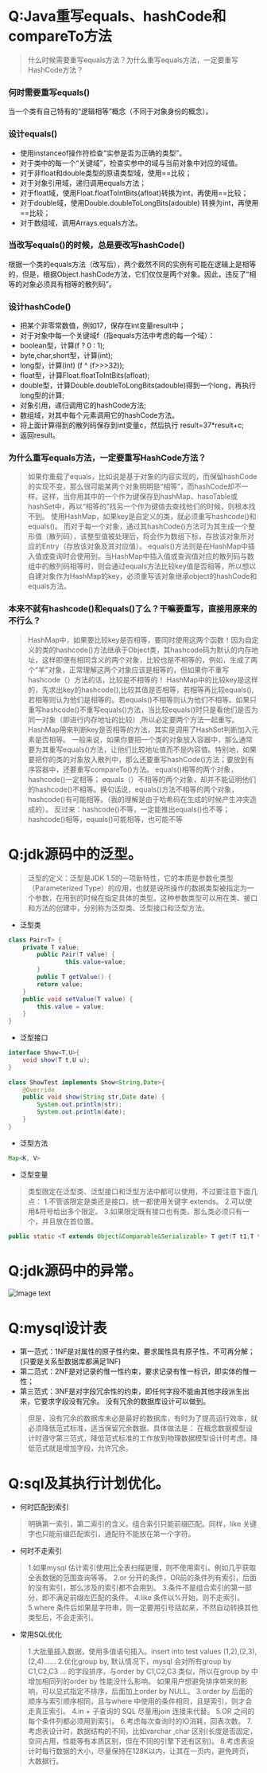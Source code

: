 Q:Java重写equals、hashCode和compareTo方法
===
>什么时候需要重写equals方法？为什么重写equals方法，一定要重写HashCode方法？

### 何时需要重写equals()
当一个类有自己特有的“逻辑相等”概念（不同于对象身份的概念）。

### 设计equals()
+ 使用instanceof操作符检查“实参是否为正确的类型”。
+ 对于类中的每一个“关键域”，检查实参中的域与当前对象中对应的域值。
+ 对于非float和double类型的原语类型域，使用==比较；
+ 对于对象引用域，递归调用equals方法；
+ 对于float域，使用Float.floatToIntBits(afloat)转换为int，再使用==比较；
+ 对于double域，使用Double.doubleToLongBits(adouble) 转换为int，再使用==比较；
+ 对于数组域，调用Arrays.equals方法。

### 当改写equals()的时候，总是要改写hashCode()
根据一个类的equals方法（改写后），两个截然不同的实例有可能在逻辑上是相等的，但是，根据Object.hashCode方法，它们仅仅是两个对象。因此，违反了“相等的对象必须具有相等的散列码”。

### 设计hashCode()
+ 把某个非零常数值，例如17，保存在int变量result中；
+ 对于对象中每一个关键域f（指equals方法中考虑的每一个域）：
+ boolean型，计算(f ? 0 : 1);
+ byte,char,short型，计算(int);
+ long型，计算(int) (f ^ (f>>>32));
+ float型，计算Float.floatToIntBits(afloat);
+ double型，计算Double.doubleToLongBits(adouble)得到一个long，再执行long型的计算;
+ 对象引用，递归调用它的hashCode方法;
+ 数组域，对其中每个元素调用它的hashCode方法。
+ 将上面计算得到的散列码保存到int变量c，然后执行 result=37*result+c;
+ 返回result。

### 为什么重写equals方法，一定要重写HashCode方法？
>如果你重载了equals，比如说是基于对象的内容实现的，而保留hashCode的实现不变，那么很可能某两个对象明明是“相等”，而hashCode却不一样。这样，当你用其中的一个作为键保存到hashMap、hasoTable或hashSet中，再以“相等的”找另一个作为键值去查找他们的时候，则根本找不到。
使用HashMap，如果key是自定义的类，就必须重写hashcode()和equals()。
>而对于每一个对象，通过其hashCode()方法可为其生成一个整形值（散列码），该整型值被处理后，将会作为数组下标，存放该对象所对应的Entry（存放该对象及其对应值）。 equals()方法则是在HashMap中插入值或查询时会使用到。当HashMap中插入值或查询值对应的散列码与数组中的散列码相等时，则会通过equals方法比较key值是否相等，所以想以自建对象作为HashMap的key，必须重写该对象继承object的hashCode和equals方法。 
### 本来不就有hashcode()和equals()了么？干嘛要重写，直接用原来的不行么？
>HashMap中，如果要比较key是否相等，要同时使用这两个函数！因为自定义的类的hashcode()方法继承于Object类，其hashcode码为默认的内存地址，这样即便有相同含义的两个对象，比较也是不相等的，例如，生成了两个“羊”对象，正常理解这两个对象应该是相等的，但如果你不重写 hashcode（）方法的话，比较是不相等的！
>HashMap中的比较key是这样的，先求出key的hashcode(),比较其值是否相等，若相等再比较equals(),若相等则认为他们是相等的。若equals()不相等则认为他们不相等。如果只重写hashcode()不重写equals()方法，当比较equals()时只是看他们是否为同一对象（即进行内存地址的比较）,所以必定要两个方法一起重写。HashMap用来判断key是否相等的方法，其实是调用了HashSet判断加入元素是否相等。
>一般来说，如果你要把一个类的对象放入容器中，那么通常要为其重写equals()方法，让他们比较地址值而不是内容值。特别地，如果要把你的类的对象放入散列中，那么还要重写hashCode()方法；要放到有序容器中，还要重写compareTo()方法。
>equals()相等的两个对象，hashcode()一定相等；
>equals（）不相等的两个对象，却并不能证明他们的hashcode()不相等。换句话说，equals()方法不相等的两个对象，hashcode()有可能相等。（我的理解是由于哈希码在生成的时候产生冲突造成的）。
>反过来：hashcode()不等，一定能推出equals()也不等；hashcode()相等，equals()可能相等，也可能不等

Q:jdk源码中的泛型。
===
>泛型的定义：泛型是JDK 1.5的一项新特性，它的本质是参数化类型（Parameterized Type）的应用，也就是说所操作的数据类型被指定为一个参数，在用到的时候在指定具体的类型。这种参数类型可以用在类、接口和方法的创建中，分别称为泛型类、泛型接口和泛型方法。
+ 泛型类
``` Java
class Pair<T> {  
    private T value;  
        public Pair(T value) {  
                this.value=value;  
        }  
        public T getValue() {  
        return value;  
    }  
    public void setValue(T value) {  
        this.value = value;  
    }  
}
```
+ 泛型接口
``` Java
interface Show<T,U>{  
    void show(T t,U u);  
}  
  
class ShowTest implements Show<String,Date>{  
    @Override  
    public void show(String str,Date date) {  
        System.out.println(str);  
        System.out.println(date);  
    }  
} 
```
+ 泛型方法
``` Java
Map<K, V>
```
+ 泛型变量
>类型限定在泛型类、泛型接口和泛型方法中都可以使用，不过要注意下面几点：
1.不管该限定是类还是接口，统一都使用关键字 extends。
2.可以使用&符号给出多个限定。
3.如果限定既有接口也有类，那么类必须只有一个，并且放在首位置。
``` Java
public static <T extends Object&Comparable&Serializable> T get(T t1,T t2)  
```

Q:jdk源码中的异常。
===
![Image text](https://github.com/IceDarron/Note/blob/master/Image/java_throwable.png)

Q:mysql设计表
===
+ 第一范式：1NF是对属性的原子性约束，要求属性具有原子性，不可再分解；(只要是关系型数据库都满足1NF)
+ 第二范式：2NF是对记录的惟一性约束，要求记录有惟一标识，即实体的惟一性；
+ 第三范式：3NF是对字段冗余性的约束，即任何字段不能由其他字段派生出来，它要求字段没有冗余。 没有冗余的数据库设计可以做到。
>但是，没有冗余的数据库未必是最好的数据库，有时为了提高运行效率，就必须降低范式标准，适当保留冗余数据。具体做法是： 在概念数据模型设计时遵守第三范式，降低范式标准的工作放到物理数据模型设计时考虑。降低范式就是增加字段，允许冗余。

Q:sql及其执行计划优化。
===
+ 何时匹配到索引
>明确第一索引，第二索引的含义。组合索引只能前缀匹配。同样，like 关键字也只能前缀匹配索引，通配符不能放在第一个字符。
+ 何时不走索引
>1.如果mysql 估计索引使用比全表扫描更慢，则不使用索引。例如几乎获取全表数据的范围查询等等。
2.or 分开的条件，OR前的条件列有索引，后面的没有索引，那么涉及的索引都不会用到。
3.条件不是组合索引的第一部分，即不满足前缀左匹配的条件。
4.like 条件以%开始，则不走索引。
5.where 条件后如果是字符串，则一定要用引号括起来，不然自动转换其他类型后，不会走索引。
+ 常用SQL优化
>1.大批量插入数据，使用多值语句插入。insert into test values (1,2),(2,3),(2,4)......
2.优化group by, 默认情况下，mysql 会对所有group by C1,C2,C3 ... 的字段排序，与order by C1,C2,C3 类似，所以在group by 中增加相同列的order by 性能没什么影响。
如果用户想避免排序带来的影响，可以显式指定不排序，后面加上order by NULL。
3.order by 后面的顺序与索引顺序相同，且与where 中使用的条件相同，且是索引，则才会走真正索引。
4.in + 子查询的 SQL 尽量用join 连接来代替。
5.OR 之间的每个条件列都必须用到索引。
6.考虑每次查询时的IO消耗，回表次数。
7.考虑表设计时，数据结构的不同，比如varchar ,char 区别(长度是否固定，空间占用，性能等有本质区别，但在不同的引擎下还有区别)。
8.考虑表设计时每行数据的大小，尽量保持在128K以内，让其在一页内，避免跨页，大数据行。


